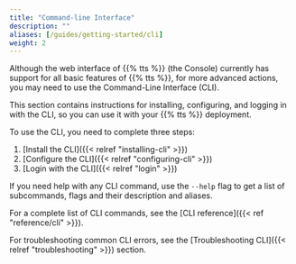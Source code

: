 ```yaml
---
title: "Command-line Interface"
description: ""
aliases: [/guides/getting-started/cli]
weight: 2
---
```


Although the web interface of {{% tts %}} (the Console) currently has support for all basic features of {{% tts %}}, for more advanced actions, you may need to use the Command-Line Interface (CLI). 

This section contains instructions for installing, configuring, and logging in with the CLI, so you can use it with your {{% tts %}} deployment.

<!--more-->

To use the CLI, you need to complete three steps:

1. [Install the CLI]({{< relref "installing-cli" >}})
2. [Configure the CLI]({{< relref "configuring-cli" >}})
3. [Login with the CLI]({{< relref "login" >}})

If you need help with any CLI command, use the `--help` flag to get a list of subcommands, flags and their description and aliases.

For a complete list of CLI commands, see the [CLI reference]({{< ref "reference/cli" >}}).

For troubleshooting common CLI errors, see the [Troubleshooting CLI]({{< relref "troubleshooting" >}}) section.
